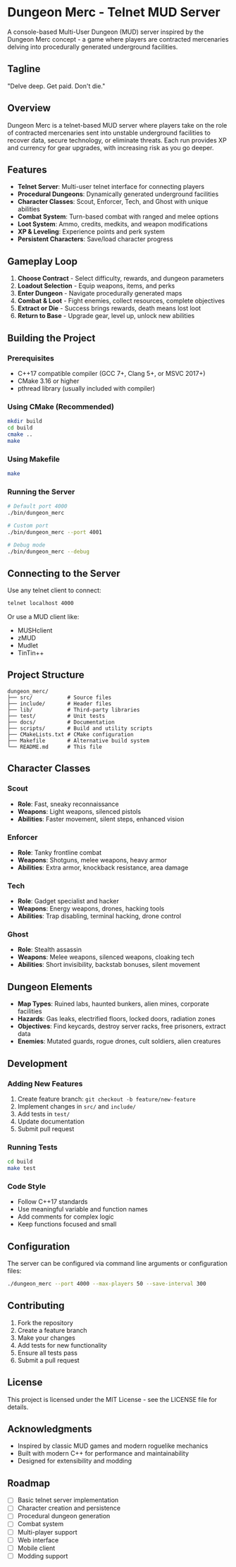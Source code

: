 # Dungeon Merc - Telnet MUD Server

A console-based Multi-User Dungeon (MUD) server inspired by the Dungeon Merc concept - a game where players are contracted mercenaries delving into procedurally generated underground facilities.

## Tagline
"Delve deep. Get paid. Don't die."

## Overview

Dungeon Merc is a telnet-based MUD server where players take on the role of contracted mercenaries sent into unstable underground facilities to recover data, secure technology, or eliminate threats. Each run provides XP and currency for gear upgrades, with increasing risk as you go deeper.

## Features

- **Telnet Server**: Multi-user telnet interface for connecting players
- **Procedural Dungeons**: Dynamically generated underground facilities
- **Character Classes**: Scout, Enforcer, Tech, and Ghost with unique abilities
- **Combat System**: Turn-based combat with ranged and melee options
- **Loot System**: Ammo, credits, medkits, and weapon modifications
- **XP & Leveling**: Experience points and perk system
- **Persistent Characters**: Save/load character progress

## Gameplay Loop

1. **Choose Contract** - Select difficulty, rewards, and dungeon parameters
2. **Loadout Selection** - Equip weapons, items, and perks
3. **Enter Dungeon** - Navigate procedurally generated maps
4. **Combat & Loot** - Fight enemies, collect resources, complete objectives
5. **Extract or Die** - Success brings rewards, death means lost loot
6. **Return to Base** - Upgrade gear, level up, unlock new abilities

## Building the Project

### Prerequisites
- C++17 compatible compiler (GCC 7+, Clang 5+, or MSVC 2017+)
- CMake 3.16 or higher
- pthread library (usually included with compiler)

### Using CMake (Recommended)
```bash
mkdir build
cd build
cmake ..
make
```

### Using Makefile
```bash
make
```

### Running the Server
```bash
# Default port 4000
./bin/dungeon_merc

# Custom port
./bin/dungeon_merc --port 4001

# Debug mode
./bin/dungeon_merc --debug
```

## Connecting to the Server

Use any telnet client to connect:
```bash
telnet localhost 4000
```

Or use a MUD client like:
- MUSHclient
- zMUD
- Mudlet
- TinTin++

## Project Structure

```
dungeon_merc/
├── src/           # Source files
├── include/       # Header files
├── lib/           # Third-party libraries
├── test/          # Unit tests
├── docs/          # Documentation
├── scripts/       # Build and utility scripts
├── CMakeLists.txt # CMake configuration
├── Makefile       # Alternative build system
└── README.md      # This file
```

## Character Classes

### Scout
- **Role**: Fast, sneaky reconnaissance
- **Weapons**: Light weapons, silenced pistols
- **Abilities**: Faster movement, silent steps, enhanced vision

### Enforcer
- **Role**: Tanky frontline combat
- **Weapons**: Shotguns, melee weapons, heavy armor
- **Abilities**: Extra armor, knockback resistance, area damage

### Tech
- **Role**: Gadget specialist and hacker
- **Weapons**: Energy weapons, drones, hacking tools
- **Abilities**: Trap disabling, terminal hacking, drone control

### Ghost
- **Role**: Stealth assassin
- **Weapons**: Melee weapons, silenced weapons, cloaking tech
- **Abilities**: Short invisibility, backstab bonuses, silent movement

## Dungeon Elements

- **Map Types**: Ruined labs, haunted bunkers, alien mines, corporate facilities
- **Hazards**: Gas leaks, electrified floors, locked doors, radiation zones
- **Objectives**: Find keycards, destroy server racks, free prisoners, extract data
- **Enemies**: Mutated guards, rogue drones, cult soldiers, alien creatures

## Development

### Adding New Features
1. Create feature branch: `git checkout -b feature/new-feature`
2. Implement changes in `src/` and `include/`
3. Add tests in `test/`
4. Update documentation
5. Submit pull request

### Running Tests
```bash
cd build
make test
```

### Code Style
- Follow C++17 standards
- Use meaningful variable and function names
- Add comments for complex logic
- Keep functions focused and small

## Configuration

The server can be configured via command line arguments or configuration files:

```bash
./dungeon_merc --port 4000 --max-players 50 --save-interval 300
```

## Contributing

1. Fork the repository
2. Create a feature branch
3. Make your changes
4. Add tests for new functionality
5. Ensure all tests pass
6. Submit a pull request

## License

This project is licensed under the MIT License - see the LICENSE file for details.

## Acknowledgments

- Inspired by classic MUD games and modern roguelike mechanics
- Built with modern C++ for performance and maintainability
- Designed for extensibility and modding

## Roadmap

- [ ] Basic telnet server implementation
- [ ] Character creation and persistence
- [ ] Procedural dungeon generation
- [ ] Combat system
- [ ] Multi-player support
- [ ] Web interface
- [ ] Mobile client
- [ ] Modding support
